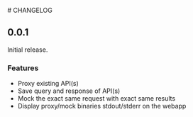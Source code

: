 # CHANGELOG

## 0.0.1

Initial release.

### Features
 - Proxy existing API(s)
 - Save query and response of API(s)
 - Mock the exact same request with exact same results
 - Display proxy/mock binaries stdout/stderr on the webapp
